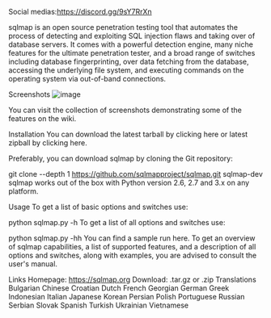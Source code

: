 Social medias:https://discord.gg/9sY7RrXn

sqlmap is an open source penetration testing tool that automates the process of detecting and exploiting SQL injection flaws and taking over of database servers. It comes with a powerful detection engine, many niche features for the ultimate penetration tester, and a broad range of switches including database fingerprinting, over data fetching from the database, accessing the underlying file system, and executing commands on the operating system via out-of-band connections.

Screenshots
![image](https://github.com/Georxs/Sqlmaps/assets/133712531/2d933b38-1b97-4d29-9ea0-6fad0162b696)

You can visit the collection of screenshots demonstrating some of the features on the wiki.

Installation
You can download the latest tarball by clicking here or latest zipball by clicking here.

Preferably, you can download sqlmap by cloning the Git repository:

git clone --depth 1 https://github.com/sqlmapproject/sqlmap.git sqlmap-dev
sqlmap works out of the box with Python version 2.6, 2.7 and 3.x on any platform.

Usage
To get a list of basic options and switches use:

python sqlmap.py -h
To get a list of all options and switches use:

python sqlmap.py -hh
You can find a sample run here. To get an overview of sqlmap capabilities, a list of supported features, and a description of all options and switches, along with examples, you are advised to consult the user's manual.

Links
Homepage: https://sqlmap.org
Download: .tar.gz or .zip
Translations
Bulgarian
Chinese
Croatian
Dutch
French
Georgian
German
Greek
Indonesian
Italian
Japanese
Korean
Persian
Polish
Portuguese
Russian
Serbian
Slovak
Spanish
Turkish
Ukrainian
Vietnamese
